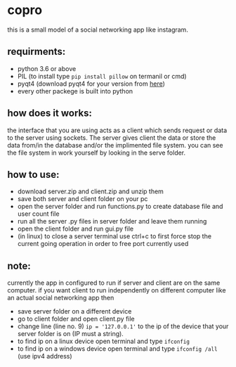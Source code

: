 # copro
this is a small model of a social networking app like instagram.

requirments:
  -
  - python 3.6 or above
  - PIL (to install type `pip install pillow` on termanil or cmd)
  - pyqt4 (download pyqt4 for your version from [here](https://www.lfd.uci.edu/~gohlke/pythonlibs/#pyqt4))
  - every other packege is built into python
  
how does it works:
  -
  the interface that you are using acts as a client which sends request or data to the server using sockets. The server           gives client the data or store the data from/in the database and/or the implimented file system. you can see the file 
  system in work yourself by looking in the serve folder.

how to use:
  -
  - download server.zip and client.zip and unzip them
  - save both server and client folder on your pc
  - open the server folder and run functions.py to create database file and user count file
  - run all the server .py files in server folder and leave them running
  - open the client folder and run gui.py file
  - (in linux) to close a server terminal use ctrl+c to first force stop the current going operation in order to free port    currently used
  
note:
  -
  currently the app in configured to run if server and client are on the same computer. if you want client to
  run independently on different computer like an actual social networking app then
  - save server folder on a different device
  - go to client folder and open client.py file 
  - change line (line no. 9) ` ip = '127.0.0.1' ` to the ip of the device that your server folder is on (IP must a string).
  - to find ip on a linux device open terminal and type `ifconfig`  
  - to find ip on a windows device open terminal and type `ifconfig /all` (use ipv4 address) 
